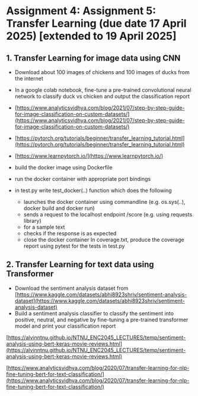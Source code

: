 # Assignment 4: Assignment 5: Transfer Learning (due date 17 April 2025) [extended to 19 April 2025]

## 1. Transfer Learning for image data using CNN

- Download about 100 images of chickens and 100 images of ducks from the internet
- In a google colab notebook, fine-tune a pre-trained convolutional neural network to classify duck vs chicken and output the classification report

- [https://www.analyticsvidhya.com/blog/2021/07/step-by-step-guide-for-image-classification-on-custom-datasets/](https://www.analyticsvidhya.com/blog/2021/07/step-by-step-guide-for-image-classification-on-custom-datasets/)

- [https://pytorch.org/tutorials/beginner/transfer_learning_tutorial.html](https://pytorch.org/tutorials/beginner/transfer_learning_tutorial.html)

- [https://www.learnpytorch.io/](https://www.learnpytorch.io/)

- build the docker image using Dockerfile
- run the docker container with appropriate port bindings
- in test.py write test_docker(..) function which does the following
    - launches the docker container using commandline (e.g. os.sys(..), docker build and docker run)
    - sends a request to the localhost endpoint /score (e.g. using requests library)
    - for a sample text
    - checks if the response is as expected
    - close the docker container
In coverage.txt, produce the coverage report using pytest for the tests in test.py
## 2. Transfer Learning for text data using Transformer

- Download the sentiment analysis dataset from 
[https://www.kaggle.com/datasets/abhi8923shriv/sentiment-analysis-dataset](https://www.kaggle.com/datasets/abhi8923shriv/sentiment-analysis-dataset)
- Build a sentiment analysis classifier to classify the sentiment into positive, neutral, and negative by fine-tuning a pre-trained transformer model and print your classification report

[https://alvinntnu.github.io/NTNU_ENC2045_LECTURES/temp/sentiment-analysis-using-bert-keras-movie-reviews.html](https://alvinntnu.github.io/NTNU_ENC2045_LECTURES/temp/sentiment-analysis-using-bert-keras-movie-reviews.html)

[https://www.analyticsvidhya.com/blog/2020/07/transfer-learning-for-nlp-fine-tuning-bert-for-text-classification/](https://www.analyticsvidhya.com/blog/2020/07/transfer-learning-for-nlp-fine-tuning-bert-for-text-classification/)